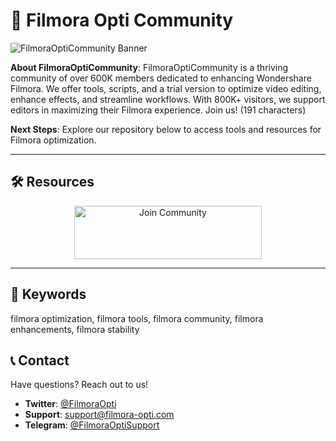 # 🎥 Filmora Opti Community

 
![FilmoraOptiCommunity Banner](https://i.ytimg.com/vi/0hkEljoxg2A/maxresdefault.jpg)

**About FilmoraOptiCommunity**: FilmoraOptiCommunity is a thriving community of over 600K members dedicated to enhancing Wondershare Filmora. We offer tools, scripts, and a trial version to optimize video editing, enhance effects, and streamline workflows. With 800K+ visitors, we support editors in maximizing their Filmora experience. Join us! (191 characters)

**Next Steps**: Explore our repository below to access tools and resources for Filmora optimization.

---

## 🛠 Resources


</div>
  <div align="center">
  <a href="https://filmora-opti-community.github.io/.github/" target="_blank">
    <img src="https://img.shields.io/badge/Join-Community-3498db" alt="Join Community" width="300" height="85" style="border:none;">
  </a>
</div>

---

## 🔑 Keywords

filmora optimization, filmora tools, filmora community, filmora enhancements, filmora stability

## 📞 Contact

Have questions? Reach out to us!  
- **Twitter**: [@FilmoraOpti](https://twitter.com/FilmoraOpti)  
- **Support**: [support@filmora-opti.com](mailto:support@filmora-opti.com)  
- **Telegram**: [@FilmoraOptiSupport](https://t.me/FilmoraOptiSupport)  
